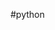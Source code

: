#python


























































































































































